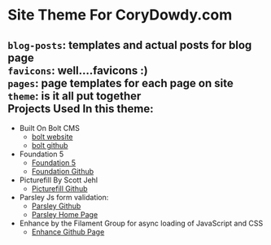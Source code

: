 Site Theme For CoryDowdy.com
====  
```blog-posts```: templates and actual posts for blog page  
```favicons```: well....favicons :)  
```pages```: page templates for each page on site  
```theme```: is it all put together  
Projects Used In this theme:
-----
* Built On Bolt CMS
  * [bolt website](http://bolt.cm)
  * [bolt github](https://github.com/bolt/bolt) 
* Foundation 5
  * [Foundation 5](http://foundation.zurb.com/) 
  * [Foundation  Github](https://github.com/zurb/foundation)
* Picturefill By Scott Jehl
  * [Picturefill Github](https://github.com/scottjehl/picturefill)
* Parsley Js form validation:
  * [Parsley Github](https://github.com/guillaumepotier/Parsley.js/)
  * [Parsley Home Page](http://parsleyjs.org/)
* Enhance by the Filament Group for async loading of JavaScript and CSS
  * [Enhance Github Page](https://github.com/filamentgroup/enhance) 
